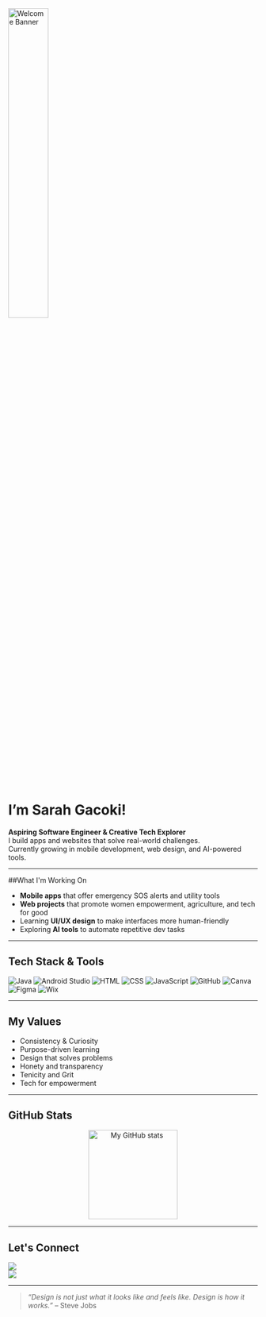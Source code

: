 <img src="https://media.giphy.com/media/qgQUggAC3Pfv687qPC/giphy.gif" width="40%" alt="Welcome Banner"/>

# I’m Sarah Gacoki!

**Aspiring Software Engineer & Creative Tech Explorer**  
I build apps and websites that solve real-world challenges.  
Currently growing in mobile development, web design, and AI-powered tools.

---

##What I'm Working On

- **Mobile apps** that offer emergency SOS alerts and utility tools  
- **Web projects** that promote women empowerment, agriculture, and tech for good  
- Learning **UI/UX design** to make interfaces more human-friendly  
- Exploring **AI tools** to automate repetitive dev tasks

---

## Tech Stack & Tools

![Java](https://img.shields.io/badge/Java-ED8B00?style=for-the-badge&logo=java&logoColor=white)
![Android Studio](https://img.shields.io/badge/Android%20Studio-3DDC84?style=for-the-badge&logo=android-studio&logoColor=white)
![HTML](https://img.shields.io/badge/HTML5-E34F26?style=for-the-badge&logo=html5&logoColor=white)
![CSS](https://img.shields.io/badge/CSS3-1572B6?style=for-the-badge&logo=css3&logoColor=white)
![JavaScript](https://img.shields.io/badge/JavaScript-yellow?style=for-the-badge&logo=javascript&logoColor=black)
![GitHub](https://img.shields.io/badge/GitHub-181717?style=for-the-badge&logo=github&logoColor=white)
![Canva](https://img.shields.io/badge/Canva-00C4CC?style=for-the-badge&logo=canva&logoColor=white)
![Figma](https://img.shields.io/badge/Figma-F24E1E?style=for-the-badge&logo=figma&logoColor=white)
![Wix](https://img.shields.io/badge/Wix-000000?style=for-the-badge&logo=wix&logoColor=white)

---

## My Values

- Consistency & Curiosity  
- Purpose-driven learning  
- Design that solves problems
- Honety and transparency
- Tenicity and Grit  
- Tech for empowerment  

---

## GitHub Stats

<p align="center">
  <img src="https://github-readme-stats.vercel.app/api?username=sgacoki&show_icons=true&theme=radical" alt="My GitHub stats" height="180"/>
</p>

---

## Let's Connect

<a href="[https://www.linkedin.com](http://www.linkedin.com/in/sarah-gacoki)" target="_blank"><img src="https://img.shields.io/badge/LinkedIn-Connect-blue?style=for-the-badge&logo=linkedin"></a>  
<a href="sarahgacoki995@gmail.com"><img src="https://img.shields.io/badge/Email-Me%20Here-informational?style=for-the-badge&logo=gmail"></a>

---

> _“Design is not just what it looks like and feels like. Design is how it works.”_ – Steve Jobs
